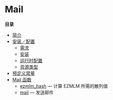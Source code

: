 Mail
====

**目录**

-   [简介](/intro/mail.html)
-   [安装／配置](/mail/setup.html)
    -   [需求](/mail/setup.html#需求)
    -   [安装](/mail/setup.html#安装)
    -   [运行时配置](/mail/setup.html#运行时配置)
    -   [资源类型](/mail/setup.html#资源类型)
-   [预定义常量](/mail/constants.html)
-   [Mail 函数](/ref/mail.html)
    -   [ezmlm\_hash](/ref/mail.html#ezmlm_hash) — 计算 EZMLM
        所需的散列值
    -   [mail](/ref/mail.html#mail) — 发送邮件
